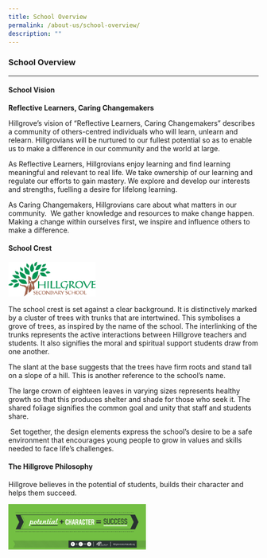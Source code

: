 ```yaml
---
title: School Overview
permalink: /about-us/school-overview/
description: ""
---
```

### **School Overview**
-------------------------------------------------------------

#### School Vision

**Reflective Learners, Caring Changemakers**

Hillgrove’s vision of “Reflective Learners, Caring Changemakers” describes a community of others-centred individuals who will learn, unlearn and relearn. Hillgrovians will be nurtured to our fullest potential so as to enable us to make a difference in our community and the world at large.

As Reflective Learners, Hillgrovians enjoy learning and find learning meaningful and relevant to real life. We take ownership of our learning and regulate our efforts to gain mastery. We explore and develop our interests and strengths, fuelling a desire for lifelong learning.

As Caring Changemakers, Hillgrovians care about what matters in our community.  We gather knowledge and resources to make change happen. Making a change within ourselves first, we inspire and influence others to make a difference.

#### School Crest

<img src="/images/Hillgrove_Secondary_School_Logo.png" 
     style="width:35%">
		 
The school crest is set against a clear background. It is distinctively marked by a cluster of trees with trunks that are intertwined. This symbolises a grove of trees, as inspired by the name of the school. The interlinking of the trunks represents the active interactions between Hillgrove teachers and students. It also signifies the moral and spiritual support students draw from one another.

The slant at the base suggests that the trees have firm roots and stand tall on a slope of a hill. This is another reference to the school’s name.

The large crown of eighteen leaves in varying sizes represents healthy growth so that this produces shelter and shade for those who seek it. The shared foliage signifies the common goal and unity that staff and students share.

 Set together, the design elements express the school’s desire to be a safe environment that encourages young people to grow in values and skills needed to face life’s challenges.
 
 #### The Hillgrove Philosophy
 Hillgrove believes in the potential of students, builds their character and helps them succeed.
 
 <img src="/images/Hillgrove%20philosphy.png" 
     style="width:55%">